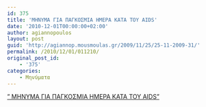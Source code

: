 ```yaml
---
id: 375
title: 'ΜΗΝΥΜΑ ΓΙΑ ΠΑΓΚΟΣΜΙΑ ΗΜΕΡΑ ΚΑΤΑ ΤΟΥ AIDS'
date: '2010-12-01T00:00:00+02:00'
author: agiannopoulos
layout: post
guid: 'http://agiannop.mousmoulas.gr/2009/11/25/25-11-2009-31/'
permalink: /2010/12/01/011210/
original_post_id:
    - '375'
categories:
    - Μηνύματα
---
```


[” ΜΗΝΥΜΑ ΓΙΑ ΠΑΓΚΟΣΜΙΑ ΗΜΕΡΑ ΚΑΤΑ ΤΟΥ AIDS”](http://localhost:8000/wp-content/uploads/2009/11/aids_01122010.pdf)